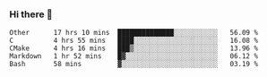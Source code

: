 ### Hi there 👋

<!--
**WShiBin/WShiBin** is a ✨ _special_ ✨ repository because its `README.md` (this file) appears on your GitHub profile.

Here are some ideas to get you started:

- 🔭 I’m currently working on ...
- 🌱 I’m currently learning ...
- 👯 I’m looking to collaborate on ...
- 🤔 I’m looking for help with ...
- 💬 Ask me about ...
- 📫 How to reach me: ...
- 😄 Pronouns: ...
- ⚡ Fun fact: ...
-->

<!--START_SECTION:waka-->
```text
Other      17 hrs 10 mins  ██████████████░░░░░░░░░░░   56.09 % 
C          4 hrs 55 mins   ████░░░░░░░░░░░░░░░░░░░░░   16.08 % 
CMake      4 hrs 16 mins   ███▒░░░░░░░░░░░░░░░░░░░░░   13.96 % 
Markdown   1 hr 52 mins    █▓░░░░░░░░░░░░░░░░░░░░░░░   06.12 % 
Bash       58 mins         ▓░░░░░░░░░░░░░░░░░░░░░░░░   03.19 % 
```
<!--END_SECTION:waka-->
